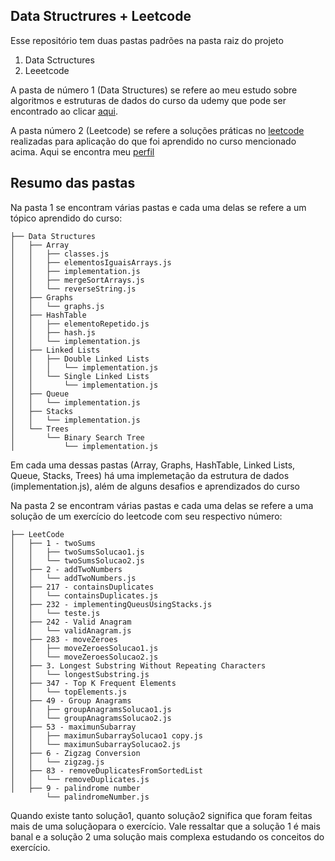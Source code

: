 ## Data Structrures + Leetcode

Esse repositório tem duas pastas padrões na pasta raiz do projeto

1. Data Sctructures
2. Leeetcode

A pasta de número 1 (Data Structures) se refere ao meu estudo sobre algoritmos e estruturas de dados do curso da udemy que pode ser encontrado ao clicar [aqui](https://www.udemy.com/course/master-the-coding-interview-data-structures-algorithms/).

A pasta número 2 (Leetcode) se refere a soluções práticas no [leetcode](https://leetcode.com/) realizadas para aplicação do que foi aprendido no curso mencionado acima. Aqui se encontra meu [perfil](https://leetcode.com/u/o3xlNa9vzM/)

## Resumo das pastas

Na pasta 1 se encontram várias pastas e cada uma delas se refere a um tópico aprendido do curso:
```shell
├── Data Structures
│   ├── Array
│   │   ├── classes.js
│   │   ├── elementosIguaisArrays.js
│   │   ├── implementation.js
│   │   ├── mergeSortArrays.js
│   │   └── reverseString.js
│   ├── Graphs
│   │   └── graphs.js
│   ├── HashTable
│   │   ├── elementoRepetido.js
│   │   ├── hash.js
│   │   └── implementation.js
│   ├── Linked Lists
│   │   ├── Double Linked Lists
│   │   │   └── implementation.js
│   │   └── Single Linked Lists
│   │       └── implementation.js
│   ├── Queue
│   │   └── implementation.js
│   ├── Stacks
│   │   └── implementation.js
│   └── Trees
│       └── Binary Search Tree
│           └── implementation.js
```
Em cada uma dessas pastas (Array, Graphs, HashTable, Linked Lists, Queue, Stacks, Trees) há uma implemetação da estrutura de dados (implementation.js), além de alguns desafios e aprendizados do curso

Na pasta 2 se encontram várias pastas e cada uma delas se refere a uma solução de um exercício do leetcode com seu respectivo número:
```shell
├── LeetCode
│   ├── 1 - twoSums
│   │   ├── twoSumsSolucao1.js
│   │   └── twoSumsSolucao2.js
│   ├── 2 - addTwoNumbers
│   │   └── addTwoNumbers.js
│   ├── 217 - containsDuplicates
│   │   └── containsDuplicates.js
│   ├── 232 - implementingQueusUsingStacks.js
│   │   └── teste.js
│   ├── 242 - Valid Anagram
│   │   └── validAnagram.js
│   ├── 283 - moveZeroes
│   │   ├── moveZeroesSolucao1.js
│   │   └── moveZeroesSolucao2.js
│   ├── 3. Longest Substring Without Repeating Characters
│   │   └── longestSubstring.js
│   ├── 347 - Top K Frequent Elements
│   │   └── topElements.js
│   ├── 49 - Group Anagrams
│   │   ├── groupAnagramsSolucao1.js
│   │   └── groupAnagramsSolucao2.js
│   ├── 53 - maximunSubarray
│   │   ├── maximunSubarraySolucao1 copy.js
│   │   └── maximunSubarraySolucao2.js
│   ├── 6 - Zigzag Conversion
│   │   └── zigzag.js
│   ├── 83 - removeDuplicatesFromSortedList
│   │   └── removeDuplicates.js
│   ├── 9 - palindrome number
        └── palindromeNumber.js
```
Quando existe tanto solução1, quanto solução2 significa que foram feitas mais de uma soluçãopara o exercício. Vale ressaltar que a solução 1 é mais banal e a solução 2 uma solução mais complexa estudando os conceitos do exercício.

   
